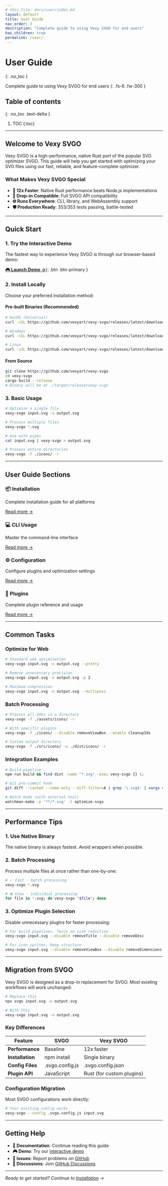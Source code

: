 ```yaml
---
# this_file: docs/user/index.md
layout: default
title: User Guide
nav_order: 3
description: "Complete guide to using Vexy SVGO for end users"
has_children: true
permalink: /user/
---
```


# User Guide
{: .no_toc }

Complete guide to using Vexy SVGO for end users
{: .fs-6 .fw-300 }

## Table of contents
{: .no_toc .text-delta }

1. TOC
{:toc}

---

## Welcome to Vexy SVGO

Vexy SVGO is a high-performance, native Rust port of the popular SVG optimizer SVGO. This guide will help you get started with optimizing your SVG files using our fast, reliable, and feature-complete optimizer.

### What Makes Vexy SVGO Special

- **🚀 12x Faster**: Native Rust performance beats Node.js implementations
- **🔄 Drop-in Compatible**: Full SVGO API compatibility 
- **🌐 Runs Everywhere**: CLI, library, and WebAssembly support
- **🛡️ Production Ready**: 353/353 tests passing, battle-tested

---

## Quick Start

### 1. Try the Interactive Demo

The fastest way to experience Vexy SVGO is through our browser-based demo:

[**🎮 Launch Demo →**](/demo/){: .btn .btn-primary }

### 2. Install Locally

Choose your preferred installation method:

#### Pre-built Binaries (Recommended)

```bash
# macOS (Universal)
curl -sSL https://github.com/vexyart/vexy-svgo/releases/latest/download/vexy-svgo-macos.tar.gz | tar -xz

# Windows
curl -sSL https://github.com/vexyart/vexy-svgo/releases/latest/download/vexy-svgo-windows.zip -o vexy-svgo.zip && unzip vexy-svgo.zip

# Linux
curl -sSL https://github.com/vexyart/vexy-svgo/releases/latest/download/vexy-svgo-linux.tar.gz | tar -xz
```

#### From Source

```bash
git clone https://github.com/vexyart/vexy-svgo
cd vexy-svgo
cargo build --release
# Binary will be at ./target/release/vexy-svgo
```

### 3. Basic Usage

```bash
# Optimize a single file
vexy-svgo input.svg -o output.svg

# Process multiple files
vexy-svgo *.svg

# Use with pipes
cat input.svg | vexy-svgo > output.svg

# Process entire directories
vexy-svgo -f ./icons/ -r
```

---

## User Guide Sections

<div class="d-flex flex-wrap">
  <div class="flex-auto mr-4 mb-4" style="min-width: 250px;">
    <div class="Box">
      <div class="Box-header">
        <h3 class="Box-title">📦 Installation</h3>
      </div>
      <div class="Box-body">
        <p class="mb-2">Complete installation guide for all platforms</p>
        <a href="/guide/installation/" class="btn btn-sm">Read more →</a>
      </div>
    </div>
  </div>

  <div class="flex-auto mr-4 mb-4" style="min-width: 250px;">
    <div class="Box">
      <div class="Box-header">
        <h3 class="Box-title">💻 CLI Usage</h3>
      </div>
      <div class="Box-body">
        <p class="mb-2">Master the command-line interface</p>
        <a href="/guide/cli-usage/" class="btn btn-sm">Read more →</a>
      </div>
    </div>
  </div>

  <div class="flex-auto mr-4 mb-4" style="min-width: 250px;">
    <div class="Box">
      <div class="Box-header">
        <h3 class="Box-title">⚙️ Configuration</h3>
      </div>
      <div class="Box-body">
        <p class="mb-2">Configure plugins and optimization settings</p>
        <a href="/guide/configuration/" class="btn btn-sm">Read more →</a>
      </div>
    </div>
  </div>

  <div class="flex-auto mr-4 mb-4" style="min-width: 250px;">
    <div class="Box">
      <div class="Box-header">
        <h3 class="Box-title">🧩 Plugins</h3>
      </div>
      <div class="Box-body">
        <p class="mb-2">Complete plugin reference and usage</p>
        <a href="/guide/plugins/" class="btn btn-sm">Read more →</a>
      </div>
    </div>
  </div>
</div>

---

## Common Tasks

### Optimize for Web

```bash
# Standard web optimization
vexy-svgo input.svg -o output.svg --pretty

# Remove unnecessary precision
vexy-svgo input.svg -o output.svg -p 2

# Maximum compression
vexy-svgo input.svg -o output.svg --multipass
```

### Batch Processing

```bash
# Process all SVGs in a directory
vexy-svgo -f ./assets/icons/ -r

# With specific plugins
vexy-svgo -f ./icons/ --disable removeViewBox --enable cleanupIds

# Custom output directory
vexy-svgo -f ./src/icons/ -o ./dist/icons/ -r
```

### Integration Examples

```bash
# Build pipeline
npm run build && find dist -name "*.svg" -exec vexy-svgo {} \;

# Git pre-commit hook
git diff --cached --name-only --diff-filter=A | grep '\.svg$' | xargs vexy-svgo

# Watch mode (with external tool)
watchman-make -p '**/*.svg' -t optimize-svgs
```

---

## Performance Tips

### 1. Use Native Binary
The native binary is always fastest. Avoid wrappers when possible.

### 2. Batch Processing
Process multiple files at once rather than one-by-one:

```bash
# ✅ Fast - batch processing
vexy-svgo *.svg

# ❌ Slow - individual processing
for file in *.svg; do vexy-svgo "$file"; done
```

### 3. Optimize Plugin Selection
Disable unnecessary plugins for faster processing:

```bash
# For build pipelines, focus on size reduction
vexy-svgo input.svg --disable removeTitle --disable removeDesc

# For icon sprites, keep structure
vexy-svgo input.svg --disable removeViewBox --disable removeDimensions
```

---

## Migration from SVGO

Vexy SVGO is designed as a drop-in replacement for SVGO. Most existing workflows will work unchanged:

```bash
# Replace this
npx svgo input.svg -o output.svg

# With this
vexy-svgo input.svg -o output.svg
```

### Key Differences

| Feature | SVGO | Vexy SVGO |
|---------|------|-----------|
| **Performance** | Baseline | 12x faster |
| **Installation** | npm install | Single binary |
| **Config Files** | .svgo.config.js | .svgo.config.json |
| **Plugin API** | JavaScript | Rust (for custom plugins) |

### Configuration Migration

Most SVGO configurations work directly:

```bash
# Your existing config works
vexy-svgo --config .svgo.config.js input.svg
```

---

## Getting Help

- **📖 Documentation**: Continue reading this guide
- **🎮 Demo**: Try our [interactive demo](/demo/)
- **🐛 Issues**: Report problems on [GitHub](https://github.com/vexyart/vexy-svgo/issues)
- **💬 Discussions**: Join [GitHub Discussions](https://github.com/vexyart/vexy-svgo/discussions)

---

*Ready to get started? Continue to [Installation](/guide/installation/) →*